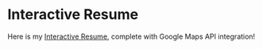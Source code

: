 # Interactive Resume

Here is my [Interactive Resume](https://4mber.github.io/Interactive-Resume/), complete with Google Maps API integration!
